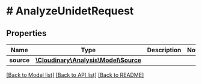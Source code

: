 # # AnalyzeUnidetRequest

## Properties

| Name        | Type          | Description   | Notes         |
|------------ | ------------- | ------------- | ------------- |
| **source** | [**\Cloudinary\Analysis\Model\Source**](Source.md) |  | |

[[Back to Model list]](../../README.md#models)
[[Back to API list]](../../README.md#api-endpoints)
[[Back to README]](../../README.md)
